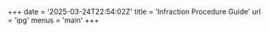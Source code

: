 +++
date = '2025-03-24T22:54:02Z'
title = 'Infraction Procedure Guide'
url = 'ipg'
menus = 'main'
+++
